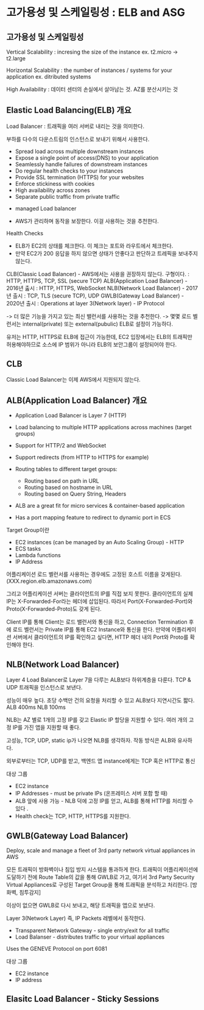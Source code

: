 # 고가용성 및 스케일링성 : ELB and ASG

## 고가용성 및 스케일링성

Vertical Scalability : incresing the size of the instance
ex. t2.micro -> t2.large

Horizontal Scalability : the number of instances / systems for your application
ex. ditributed systems

High Availability : 데이터 센터의 손실에서 살아남는 것. AZ를 분산시키는 것

## Elastic Load Balancing(ELB) 개요

Load Balancer : 트래픽을 여러 서버로 내리는 것을 의미한다.

부하를 다수의 다운스트림의 인스턴스로 보내기 위해서 사용한다.

- Spread load across multiple downstream instances
- Expose a single point of access(DNS) to your application
- Seamlessly handle failures of downstream instances
- Do regular health checks to your instances
- Provide SSL termination (HTTPS) for your websites
- Enforce stickiness with cookies
- High availability across zones
- Separate public traffic from private traffic

* managed Load balancer

- AWS가 관리하며 동작을 보장한다. 이걸 사용하는 것을 추천한다.

Health Checks

- ELB가 EC2의 상태를 체크한다. 이 체크는 포트와 라우트에서 체크한다.
- 만약 EC2가 200 응답을 하지 않으면 상태가 안좋다고 판단하고 트레픽을 보내주지 않는다.

CLB(Classic Load Balancer) - AWS에서는 사용을 권장하지 않는다. 구형이다.
: HTTP, HTTPS, TCP, SSL (secure TCP)
ALB(Application Load Balancer) - 2016년 춢시
: HTTP, HTTPS, WebSocket
NLB(Network Load Balancer) - 2017년 출시
: TCP, TLS (secure TCP), UDP
GWLB(Gateway Load Balancer) - 2020년 출시
: Operations at layer 3(Network layer) - IP Protocol

-> 더 많은 기능을 가지고 있는 최신 밸런서를 사용하는 것을 추천한다.
-> 몇몇 로드 벨런서는 internal(private) 또는 external(pubulic) ELB로 설정이 가능하다.

유저는 HTTP, HTTPS로 ELB에 접근이 가능한데, EC2 입장에서는 ELB의 트래픽만 허용해야하므로 소스에 IP 범위가 아니라 ELB의 보안그룹이 설정되어야 한다.

## CLB

Classic Load Balancer는 이제 AWS에서 지원되지 않는다.

## ALB(Application Load Balancer) 개요

- Application Load Balancer is Layer 7 (HTTP)
- Load balancing to multiple HTTP applications across machines (target groups)
- Support for HTTP/2 and WebSocket
- Support redirects (from HTTP to HTTPS for example)

- Routing tables to different target groups:

  - Routing based on path in URL
  - Routing based on hostname in URL
  - Routing based on Query String, Headers

- ALB are a great fit for micro services & container-based application
- Has a port mapping feature to redirect to dynamic port in ECS

Target Group이란

- EC2 instances (can be managed by an Auto Scaling Group) - HTTP
- ECS tasks
- Lambda functions
- IP Address

어플리케이션 로드 벨런서를 사용하는 경우에도 고정된 호스트 이름을 갖게된다.
(XXX.region.elb.amazonaws.com)

그리고 어플리케이션 서버는 클라이언트의 IP를 직접 보지 못한다.
클라이언트의 실제 IP는 X-Forwarded-For라는 헤더에 삽입된다.
따라서 Port(X-Forwarded-Port)와 Proto(X-Forwarded-Proto)도 갖게 된다.

Client IP를 통해 Client는 로드 밸런서와 통신을 하고, Connection Termination 후에
로드 벨런서는 Private IP를 통해 EC2 Instance와 통신을 한다.
만약에 어플리케이션 서버에서 클라이언트의 IP를 확인하고 싶다면, HTTP 헤더 내의 Port와 Proto를 확인해야 한다.

## NLB(Network Load Balancer)

Layer 4 Load Balancer로 Layer 7을 다루는 ALB보다 하위계층을 다룬다.
TCP & UDP 트래픽을 인스턴스로 보낸다.

성능이 매우 높다. 초당 수백만 건의 요청을 처리할 수 있고 ALB보다 지연시간도 짧다.
ALB 400ms
NLB 100ms

NLB는 AZ 별로 1개의 고정 IP를 갖고 Elastic IP 할당을 지원할 수 있다.
여러 개의 고정 IP를 가진 앱을 지원할 때 좋다.

고성능, TCP, UDP, static ip가 나오면 NLB를 생각하자.
작동 방식은 ALB와 유사하다.

외부로부터는 TCP, UDP를 받고, 백엔드 앱 instance에게는 TCP 혹은 HTTP로 통신

대상 그룹

- EC2 instance
- IP Addresses - must be private IPs (온프레미스 서버 포함 할 때)
- ALB 앞에 사용 가능 - NLB 덕에 고정 IP를 얻고, ALB를 통해 HTTP를 처리할 수 있다 .
- Health check는 TCP, HTTP, HTTPS를 지원한다.

## GWLB(Gateway Load Balancer)

Deploy, scale and manage a fleet of 3rd party network virtual appliances in AWS

모든 트래픽이 방화벽이나 침입 방지 시스템을 통과하게 한다.
트래픽이 어플리케이션에 도달하기 전에 Route Table의 값을 통해 GWLB로 가고,
여기서 3rd Party Security Virtual Appliances로 구성된 Target Group을 통해 트래픽을 분석하고 처리한다. [방화벽, 침투감지]

이상이 없으면 GWLB로 다시 보내고, 해당 트래픽을 앱으로 보낸다.

Layer 3(Network Layer) 즉, IP Packets 레벨에서 동작한다.

- Transparent Network Gateway - single entry/exit for all traffic
- Load Balanser - distributes traffic to your virtual appliances

Uses the GENEVE Protocol on port 6081

대상 그룹

- EC2 instance
- IP address

## Elasitc Load Balancer - Sticky Sessions
